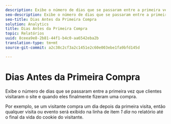 ```yaml
---
description: Exibe o número de dias que se passaram entre a primeira vez que clientes visitaram o site e quando eles finalmente fizeram uma compra.
seo-description: Exibe o número de dias que se passaram entre a primeira vez que clientes visitaram o site e quando eles finalmente fizeram uma compra.
seo-title: Dias Antes da Primeira Compra
solution: Analytics
title: Dias Antes da Primeira Compra
topic: Relatórios
uuid: 8ceea9e8-2b81-44f1-b4c0-aa6542eba2b
translation-type: tm+mt
source-git-commit: a2c38c2cf3a2c1451e2c60e003ebe1fa9bfd145d

---
```



# Dias Antes da Primeira Compra

Exibe o número de dias que se passaram entre a primeira vez que clientes visitaram o site e quando eles finalmente fizeram uma compra.

Por exemplo, se um visitante compra um dia depois da primeira visita, então qualquer visita ou evento será exibido na linha de item *1 dia* no relatório até o final da vida do cookie do visitante.
